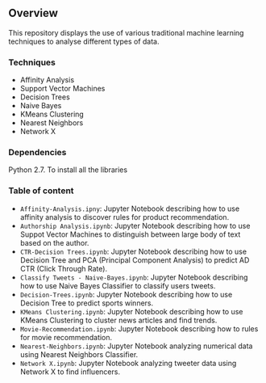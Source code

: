 
## Overview

This repository displays the use of various traditional machine learning techniques to analyse different types of data.

### Techniques
* Affinity Analysis
* Support Vector Machines
* Decision Trees
* Naive Bayes
* KMeans Clustering
* Nearest Neighbors
* Network X


### Dependencies

Python 2.7. To install all the libraries


### Table of content

* `Affinity-Analysis.ipny`: Jupyter Notebook describing how to use affinity analysis to discover rules for product recommendation.
* `Authorship Analysis.ipynb`: Jupyter Notebook describing how to use Suppot Vector Machines to distinguish between large body of text based on the author.
* `CTR-Decision Trees.ipynb`: Jupyter Notebook describing how to use Decision Tree and PCA (Principal Component Analysis) to predict AD CTR (Click Through Rate).
* `Classify Tweets - Naive-Bayes.ipynb`: Jupyter Notebook describing how to use Naive Bayes Classifier to classify users tweets.
* `Decision-Trees.ipynb`: Jupyter Notebook describing how to use Decision Tree to predict sports winners.
* `KMeans Clustering.ipynb`: Jupyter Notebook describing how to use KMeans Clustering to cluster news articles and find trends.
* `Movie-Recommendation.ipynb`: Jupyter Notebook describing how to rules for movie recommendation.
* `Nearest-Neighbors.ipynb`: Jupyter Notebook analyzing numerical data using Nearest Neighbors Classifier.
* `Network X.ipynb`: Jupyter Notebook analyzing tweeter data using Network X to find influencers.


